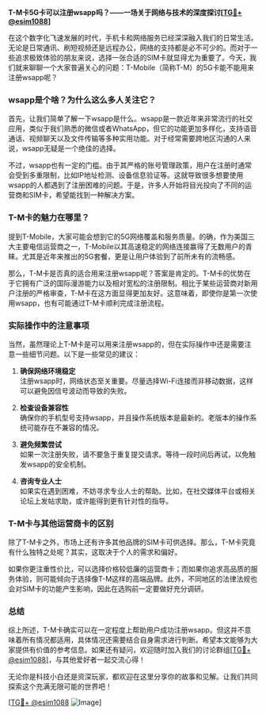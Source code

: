 **T-M卡5G卡可以注册wsapp吗？——一场关于网络与技术的深度探讨[[TG💪+ @esim1088](https://t.me/s/esim1088)]**

在这个数字化飞速发展的时代，手机卡和网络服务已经深深融入我们的日常生活。无论是日常通讯、刷短视频还是远程办公，网络的支持都是必不可少的。而对于一些追求极致体验的朋友来说，选择一张合适的SIM卡就显得尤为重要了。今天，我们就来聊聊一个大家普遍关心的问题：T-Mobile（简称T-M）的5G卡能不能用来注册wsapp呢？

### wsapp是个啥？为什么这么多人关注它？

首先，让我们简单了解一下wsapp是什么。wsapp是一款近年来非常流行的社交应用，类似于我们熟悉的微信或者WhatsApp，但它的功能更加多样化，支持语音通话、视频聊天以及文件传输等多种实用功能。对于经常需要跨地区沟通的人来说，wsapp无疑是一个绝佳的选择。

不过，wsapp也有一定的门槛。由于其严格的账号管理政策，用户在注册时通常会受到多重限制，比如IP地址检测、设备信息验证等。这就导致很多想要使用wsapp的人都遇到了注册困难的问题。于是，许多人开始将目光投向了不同的运营商和SIM卡，希望能找到一种解决方案。

### T-M卡的魅力在哪里？

提到T-Mobile，大家可能会想到它的5G网络覆盖和服务质量。的确，作为美国三大主要电信运营商之一，T-Mobile以其高速稳定的网络连接赢得了无数用户的青睐。尤其是近年来推出的5G套餐，更是让用户体验到了前所未有的流畅感。

那么，T-M卡是否真的适合用来注册wsapp呢？答案是肯定的。T-M卡的优势在于它拥有广泛的国际漫游能力以及相对宽松的注册限制。相比于某些运营商对新用户注册的严格审查，T-M卡在这方面显得更加友好。这意味着，即使你是第一次使用wsapp，也有可能通过T-M卡顺利完成注册流程。

### 实际操作中的注意事项

当然，虽然理论上T-M卡是可以用来注册wsapp的，但在实际操作中还是需要注意一些细节问题。以下是一些常见的建议：

1. **确保网络环境稳定**  
   注册wsapp时，网络状态至关重要。尽量选择Wi-Fi连接而非移动数据，这样可以避免因信号波动而导致的失败。

2. **检查设备兼容性**  
   确保你的手机型号支持wsapp，并且操作系统版本是最新的。老版本的操作系统可能存在不兼容的情况。

3. **避免频繁尝试**  
   如果一次注册失败，请不要急于重复提交请求。等待一段时间后再试，以免触发wsapp的安全机制。

4. **咨询专业人士**  
   如果实在遇到困难，不妨寻求专业人士的帮助。比如，在社交媒体平台或相关论坛上发帖求助，或许能得到更有针对性的指导。

### T-M卡与其他运营商卡的区别

除了T-M卡之外，市场上还有许多其他品牌的SIM卡可供选择。那么，T-M卡究竟有什么独特之处呢？其实，这取决于个人的需求和偏好。

如果你更注重性价比，可以选择价格较低廉的运营商卡；而如果你追求高品质的服务体验，则可能倾向于选择像T-M这样的高端品牌。此外，不同地区的法律法规也会对SIM卡的功能产生影响，因此在选购前一定要做好充分调研。

### 总结

综上所述，T-M卡确实可以在一定程度上帮助用户成功注册wsapp。但这并不意味着所有情况都适用，具体情况还需要结合自身需求进行判断。希望本文能够为大家提供有价值的参考信息。如果还有疑问，欢迎随时加入我们的讨论群组[[TG💪+ @esim1088](https://t.me/s/esim1088)]，与其他爱好者一起交流心得！

无论你是科技小白还是资深玩家，都欢迎在这里分享你的故事和见解。让我们共同探索这个充满无限可能的世界吧！

[[TG💪+ @esim1088](https://t.me/s/esim1088) ![Image](https://i.postimg.cc/4NQfJmqS/Snipaste-2025-05-13-00-14-12.png)]
